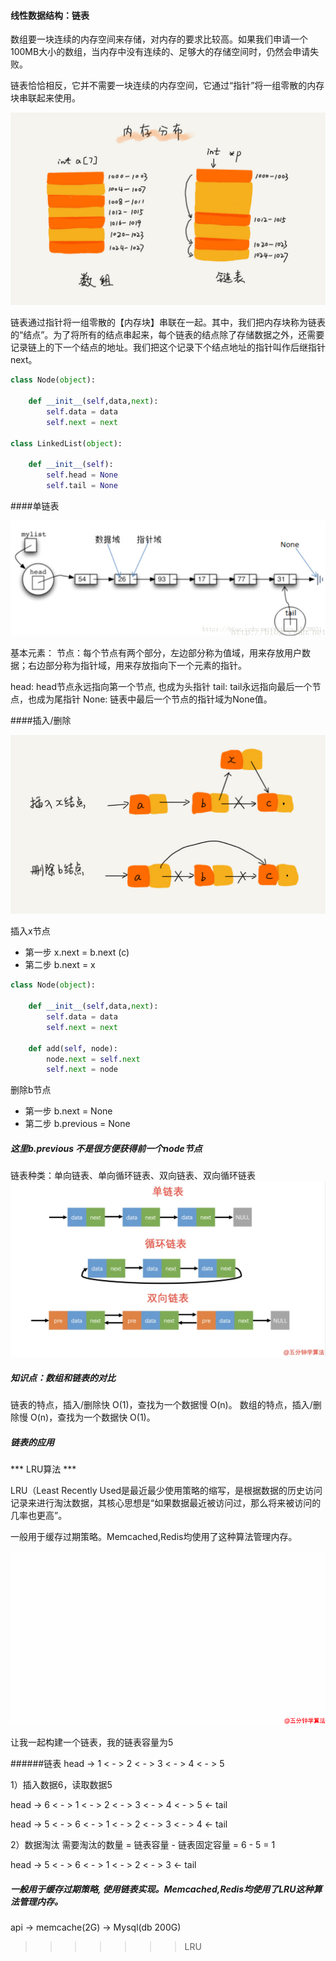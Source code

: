 #### 线性数据结构：链表



数组要一块连续的内存空间来存储，对内存的要求比较高。如果我们申请一个100MB大小的数组，当内存中没有连续的、足够大的存储空间时，仍然会申请失败。

链表恰恰相反，它并不需要一块连续的内存空间，它通过“指针”将一组零散的内存块串联起来使用。

![lianbiao](./static/lianbiao.png)


链表通过指针将一组零散的【内存块】串联在一起。其中，我们把内存块称为链表的“结点”。为了将所有的结点串起来，每个链表的结点除了存储数据之外，还需要记录链上的下一个结点的地址。我们把这个记录下个结点地址的指针叫作后继指针 next。
``` Python
class Node(object):

    def __init__(self,data,next):
        self.data = data
        self.next = next

class LinkedList(object):

    def __init__(self):
        self.head = None
        self.tail = None

```

####单链表

![单链表](./static/单链表.png)

基本元素：
节点：每个节点有两个部分，左边部分称为值域，用来存放用户数据；右边部分称为指针域，用来存放指向下一个元素的指针。

head: head节点永远指向第一个节点, 也成为头指针
tail: tail永远指向最后一个节点，也成为尾指针
None: 链表中最后一个节点的指针域为None值。

####插入/删除


![lianbiao](./static/链表插入删除.png)

插入x节点
* 第一步 x.next = b.next (c)
* 第二步 b.next = x 

``` Python
class Node(object):

    def __init__(self,data,next):
        self.data = data
        self.next = next

    def add(self, node):
        node.next = self.next
        self.next = node
```


删除b节点
* 第一步 b.next = None
* 第二步 b.previous = None

##### 这里b.previous 不是很方便获得前一个node节点

链表种类：单向链表、单向循环链表、双向链表、双向循环链表
![双向链表](./static/l1.webp)


##### 知识点：数组和链表的对比
链表的特点，插入/删除快 O(1)，查找为一个数据慢 O(n)。
数组的特点，插入/删除慢 O(n)，查找为一个数据快 O(1)。

##### 链表的应用

*** LRU算法 ***

LRU（Least Recently Used是最近最少使用策略的缩写，是根据数据的历史访问记录来进行淘汰数据，其核心思想是“如果数据最近被访问过，那么将来被访问的几率也更高”。

一般用于缓存过期策略。Memcached,Redis均使用了这种算法管理内存。


![LRU算法](./static/l2.webp)


让我一起构建一个链表，我的链表容量为5

######链表
head -> 1 < - > 2 < - > 3 < - > 4 < - > 5

1）插入数据6，读取数据5

head ->  6 < - > 1 < - > 2 < - > 3 < - > 4 < - > 5 <- tail

head -> 5 < - > 6 < - > 1 < - > 2 < - > 3 < - > 4  <- tail

2）数据淘汰
需要淘汰的数量 = 链表容量 - 链表固定容量 = 6 - 5 = 1

head -> 5 < - > 6 < - > 1 < - > 2 < - > 3  <- tail

##### 一般用于缓存过期策略, 使用链表实现。Memcached,Redis均使用了LRU这种算法管理内存。



api -> memcache(2G) -> Mysql(db 200G)

>>>>>>>LRU










